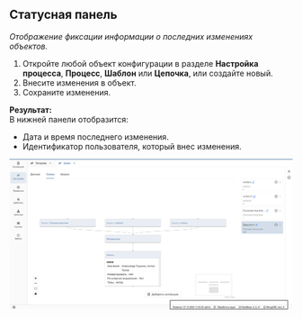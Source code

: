 ## Статусная панель

_Отображение фиксации информации о последних изменениях объектов._

1. Откройте любой объект конфигурации в разделе **Настройка процесса**, **Процесс**, **Шаблон** или **Цепочка**, или создайте новый.
2. Внесите изменения в объект.
3. Сохраните изменения.

**Результат:**  
В нижней панели отобразится:

* Дата и время последнего изменения.
* Идентификатор пользователя, который внес изменения.

![Проверка фиксации изменений](../../images/4_Nastroyka/4_5_Check_fix_change/Check%20fix%20change.png)